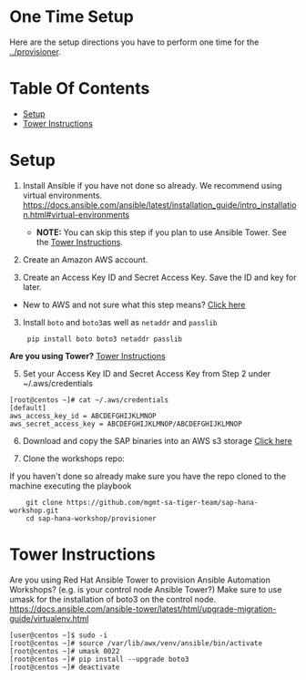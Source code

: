# One Time Setup

Here are the setup directions you have to perform one time for the [../provisioner](provisioner).

# Table Of Contents

- [Setup](#setup)
- [Tower Instructions](#tower-instructions)

# Setup

1. Install Ansible if you have not done so already. We recommend using virtual environments.
   https://docs.ansible.com/ansible/latest/installation_guide/intro_installation.html#virtual-environments
   
   * **NOTE:** You can skip this step if you plan to use Ansible Tower. See the [Tower Instructions](#tower-instructions).

2. Create an Amazon AWS account.

3. Create an Access Key ID and Secret Access Key.  Save the ID and key for later.

  - New to AWS and not sure what this step means?  [Click here](aws-directions/AWSHELP.md)

3. Install `boto` and `boto3`as well as `netaddr` and `passlib`

        pip install boto boto3 netaddr passlib

  **Are you using Tower?**  [Tower Instructions](#tower-instructions)

5. Set your Access Key ID and Secret Access Key from Step 2 under ~/.aws/credentials

```
[root@centos ~]# cat ~/.aws/credentials
[default]
aws_access_key_id = ABCDEFGHIJKLMNOP
aws_secret_access_key = ABCDEFGHIJKLMNOP/ABCDEFGHIJKLMNOP
```

6. Download and copy the SAP binaries into an AWS s3 storage [Click here](sap-directions/SAP.md)

7. Clone the workshops repo:

If you haven't done so already make sure you have the repo cloned to the machine executing the playbook

        git clone https://github.com/mgmt-sa-tiger-team/sap-hana-workshop.git
        cd sap-hana-workshop/provisioner

# Tower Instructions

Are you using Red Hat Ansible Tower to provision Ansible Automation Workshops? (e.g. is your control node Ansible Tower?)  Make sure to use umask for the installation of boto3 on the control node.
https://docs.ansible.com/ansible-tower/latest/html/upgrade-migration-guide/virtualenv.html

```
[user@centos ~]$ sudo -i
[root@centos ~]# source /var/lib/awx/venv/ansible/bin/activate
[root@centos ~]# umask 0022
[root@centos ~]# pip install --upgrade boto3
[root@centos ~]# deactivate
```
